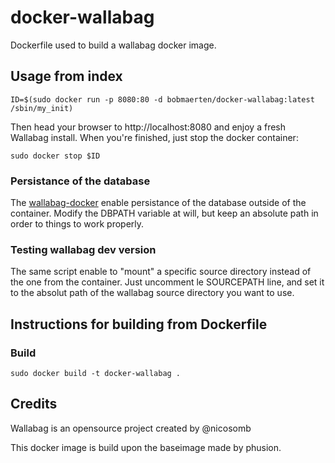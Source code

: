 # docker-wallabag

Dockerfile used to build a wallabag docker image.

## Usage from index

    ID=$(sudo docker run -p 8080:80 -d bobmaerten/docker-wallabag:latest /sbin/my_init)

Then head your browser to http://localhost:8080 and enjoy a fresh Wallabag install. When you're finished, just stop the docker container:

    sudo docker stop $ID

### Persistance of the database

The [wallabag-docker](scripts/wallabag-docker) enable persistance of the database outside of the container.
Modify the DBPATH variable at will, but keep an absolute path in order to things to work properly.

### Testing wallabag dev version

The same script enable to "mount" a specific source directory instead of the one from the container.
Just uncomment le SOURCEPATH line, and set it to the absolut path of the wallabag source directory you want to use.

## Instructions for building from Dockerfile

### Build

    sudo docker build -t docker-wallabag .

## Credits

Wallabag is an opensource project created by @nicosomb

This docker image is build upon the baseimage made by phusion.
